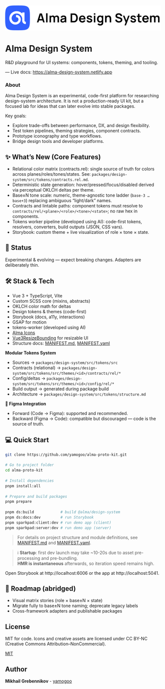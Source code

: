 ![image](https://github.com/yamogoo/alma-design-system/blob/main/shared/images/logo-with-descriptor.svg)

# Alma Design System

R&D playground for UI systems: components, tokens, theming, and tooling.

— Live docs: https://alma-design-system.netlify.app

### About

Alma Design System is an experimental, code-first platform for researching design-system architecture. It is not a production-ready UI kit, but a focused lab for ideas that can later evolve into stable packages.

Key goals:

- Explore trade-offs between performance, DX, and design flexibility.
- Test token pipelines, theming strategies, component contracts.
- Prototype iconography and type workflows.
- Bridge design tools and developer platforms.

## ✨ What’s New (Core Features)

- Relational color matrix (contracts.rel): single source of truth for colors across planes/roles/tones/states. See: `packages/design-system/src/tokens/contracts.rel.md`.
- Deterministic state generation: hover/pressed/focus/disabled derived via perceptual OKLCH deltas per theme.
- Base±N tone scale: numeric, theme-agnostic tone ladder (`base-3 … base+3`) replacing ambiguous “light/dark” names.
- Contracts and lintable paths: component tokens must resolve to `contracts/rel/<plane>/<role>/<tone>/<state>`; no raw hex in components.
- Tokens worker pipeline (developed using AI): code-first tokens, resolvers, converters, build outputs (JSON, CSS vars).
- Storybook: custom theme + live visualization of role × tone × state.

## 🎯 Status

Experimental & evolving — expect breaking changes. Adapters are deliberately thin.

## 🛠 Stack & Tech

- Vue 3 + TypeScript, Vite
- Custom SCSS core (mixins, abstracts)
- OKLCH color math for deltas
- Design tokens & themes (code-first)
- Storybook (docs, a11y, interactions)
- GSAP for motion
- tokens-worker (developed using AI)
- [Alma Icons](https://almaicons.netlify.app/icons)
- [Vue3ResizeBounding](https://resize-bounding.netlify.app/) for resizable UI
- Structure docs: [MANIFEST.md](./MANIFEST.md), [MANIFEST.yaml](./MANIFEST.yaml)

**Modular Tokens System**

- Sources → `packages/design-system/src/tokens/src`
- Contracts (relational) → `packages/design-system/src/tokens/src/themes/<id>/contracts/rel/*`
- Config/deltas → `packages/design-system/src/tokens/src/themes/<id>/config/rel/*`
- Build output → generated during package build
- Architecture → `packages/design-system/src/tokens/structure.md`

**🔗 Figma Integration**

- Forward (Code → Figma): supported and recommended.
- Backward (Figma → Code): compatible but discouraged — code is the source of truth.

## 💻 Quick Start

```bash
git clone https://github.com/yamogoo/alma-proto-kit.git

# Go to project folder
cd alma-proto-kit

# Install dependencies
pnpm install:all

# Prepare and build packages
pnpm prepare

pnpm ds:build            # build @alma/design-system
pnpm ds:docs:dev         # run Storybook
pnpm sparkpad:client:dev # run demo app (client)
pnpm sparkpad:server:dev # run demo app (server)
```

> For details on project structure and module definitions, see [MANIFEST.md](./MANIFEST.md) and [MANIFEST.yaml](./MANIFEST.yaml).

> ℹ️ **Startup**: first dev launch may take ~10-20s due to asset pre-processing and pre-bundling.  
> **HMR is instantaneous** afterwards, so iteration speed remains high.

Open Storybook at http://localhost:6006 or the app at http://localhost:5041.

## 🧭 Roadmap (abridged)

- Visual matrix stories (role × base±N × state)
- Migrate fully to base±N tone naming; deprecate legacy labels
- Cross-framework adapters and publishable packages

## License

MIT for code. Icons and creative assets are licensed under CC BY-NC (Creative Commons Attribution–NonCommercial).

[MIT](https://github.com/yamogoo/alma-design-system/blob/main/LICENSE)

## Author

**Mikhail Grebennikov** - [yamogoo](https://github.com/yamogoo)
